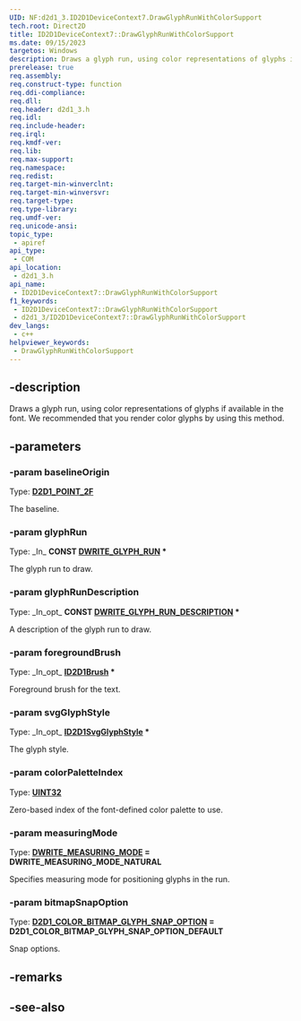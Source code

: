 ```yaml
---
UID: NF:d2d1_3.ID2D1DeviceContext7.DrawGlyphRunWithColorSupport
tech.root: Direct2D
title: ID2D1DeviceContext7::DrawGlyphRunWithColorSupport
ms.date: 09/15/2023
targetos: Windows
description: Draws a glyph run, using color representations of glyphs if available in the font.
prerelease: true
req.assembly: 
req.construct-type: function
req.ddi-compliance: 
req.dll: 
req.header: d2d1_3.h
req.idl: 
req.include-header: 
req.irql: 
req.kmdf-ver: 
req.lib: 
req.max-support: 
req.namespace: 
req.redist: 
req.target-min-winverclnt: 
req.target-min-winversvr: 
req.target-type: 
req.type-library: 
req.umdf-ver: 
req.unicode-ansi: 
topic_type:
 - apiref
api_type:
 - COM
api_location:
 - d2d1_3.h
api_name:
 - ID2D1DeviceContext7::DrawGlyphRunWithColorSupport
f1_keywords:
 - ID2D1DeviceContext7::DrawGlyphRunWithColorSupport
 - d2d1_3/ID2D1DeviceContext7::DrawGlyphRunWithColorSupport
dev_langs:
 - c++
helpviewer_keywords:
 - DrawGlyphRunWithColorSupport
---
```


## -description

Draws a glyph run, using color representations of glyphs if available in the font. We recommended that you render color glyphs by using this method.

## -parameters

### -param baselineOrigin

Type: **[D2D1_POINT_2F](/windows/win32/direct2d/d2d1-point-2f)**

The baseline.

### -param glyphRun

Type: \_In\_ **CONST [DWRITE_GLYPH_RUN](/windows/win32/api/dwrite/ns-dwrite-dwrite_glyph_run) \***

The glyph run to draw.

### -param glyphRunDescription

Type: \_In\_opt\_ **CONST [DWRITE_GLYPH_RUN_DESCRIPTION](/windows/win32/api/dwrite/ns-dwrite-dwrite_glyph_run) \***

A description of the glyph run to draw.

### -param foregroundBrush

Type: \_In\_opt\_ **[ID2D1Brush](/windows/win32/api/d2d1/nn-d2d1-id2d1brush) \***

Foreground brush for the text.

### -param svgGlyphStyle

Type: \_In\_opt\_ **[ID2D1SvgGlyphStyle](/windows/win32/api/d2d1_3/nn-d2d1_3-id2d1svgglyphstyle) \***

The glyph style.

### -param colorPaletteIndex

Type: **[UINT32](/windows/win32/winprog/windows-data-types)**

Zero-based index of the font-defined color palette to use.

### -param measuringMode

Type: **[DWRITE_MEASURING_MODE](/windows/win32/api/dcommon/ne-dcommon-dwrite_measuring_mode) = DWRITE_MEASURING_MODE_NATURAL**

Specifies measuring mode for positioning glyphs in the run.

### -param bitmapSnapOption

Type: **[D2D1_COLOR_BITMAP_GLYPH_SNAP_OPTION](/windows/win32/api/d2d1_3/ne-d2d1_3-d2d1_color_bitmap_glyph_snap_option) = D2D1_COLOR_BITMAP_GLYPH_SNAP_OPTION_DEFAULT**

Snap options.

## -remarks

## -see-also
